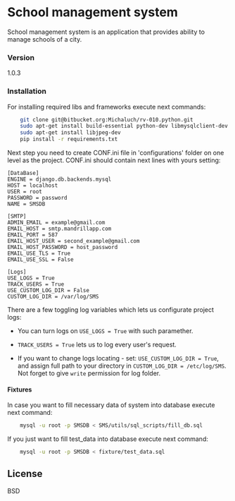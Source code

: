 # School management system #
School management system is an application that provides ability to manage schools of a city. 

### Version
1.0.3

### Installation
For installing required libs and frameworks execute next commands:
```sh
    git clone git@bitbucket.org:Michaluch/rv-010.python.git
    sudo apt-get install build-essential python-dev libmysqlclient-dev
    sudo apt-get install libjpeg-dev
    pip install -r requirements.txt
```

Next step you need to create CONF.ini file in 'configurations' folder on one level as the project.
CONF.ini should contain next lines with yours setting:

    [DataBase]
    ENGINE = django.db.backends.mysql
    HOST = localhost
    USER = root
    PASSWORD = password
    NAME = SMSDB

    [SMTP]
    ADMIN_EMAIL = example@gmail.com
    EMAIL_HOST = smtp.mandrillapp.com
    EMAIL_PORT = 587
    EMAIL_HOST_USER = second_example@gmail.com
    EMAIL_HOST_PASSWORD = host_password
    EMAIL_USE_TLS = True
    EMAIL_USE_SSL = False

    [Logs]
    USE_LOGS = True
    TRACK_USERS = True
    USE_CUSTOM_LOG_DIR = False
    CUSTOM_LOG_DIR = /var/log/SMS

There are a few toggling log variables which lets us configurate project logs:

  - You can turn logs on `USE_LOGS = True` with such paramether.

  - `TRACK_USERS = True` lets us to log every user's request.

  - If you want to change logs locating - set: `USE_CUSTOM_LOG_DIR = True`, and assign full path to your directory in
`CUSTOM_LOG_DIR = /etc/log/SMS`. Not forget to give `write` permission for log folder.

#### Fixtures
In case you want to fill necessary data of system into database execute next command:
```sh
    mysql -u root -p SMSDB < SMS/utils/sql_scripts/fill_db.sql
```
If you just want to fill test_data into database execute next command:
```sh
    mysql -u root -p SMSDB < fixture/test_data.sql
```

License
----
BSD